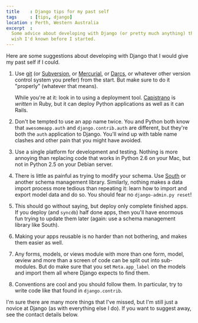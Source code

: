 ```yaml
---
title    : Django tips for my past self
tags     : [tips, django]
location : Perth, Western Australia
excerpt  :
  Some advice about developing with Django (or pretty much anything) that I
  wish I'd known before I started.
---
```


Here are some suggestions about developing with Django that I would give my
past self if I could.

1. Use [git][git] (or [Subversion][svn], or [Mercurial][hg], or
   [Darcs][darcs], or whatever other version control system you prefer) from
   the start. But make sure to do it "properly" (whatever that means).

   While you're at it: look in to using a deployment tool. [Capistrano][cap]
   is *written* in Ruby, but it can deploy Python applications as well as it
   can Rails.

2. Don't be tempted to use an app name twice. You and Python both know that
   `awesomeapp.auth` and `django.contrib.auth` are different, but they're both
   the `auth` application to Django. You'll wind up with table name clashes
   and other pain that you might have avoided.

3. Use a single platform for development and testing. Nothing is more annoying 
   than replacing code that works in Python 2.6 on your Mac, but not in Python
   2.5 on your Debian server.

4. There is little as painful as trying to modify your schema. Use
   [South][south] or another schema management library. Similarly, nothing
   makes a data import process more tedious than repeating it: learn how to
   import and export model data and do so. You should fear no 
   `django-admin.py reset`!

5. This should go without saying, but deploy only complete finished apps. If
   you deploy (and `syncdb`) half done apps, then you'll have enormous fun
   trying to update them later (again: use a schema management library like
   South).

6. Making your apps reusable is no harder than not bothering, and makes them
   easier as well.

7. Any forms, models, or views module with more than one form, model, œview
   and more than a screen of code can be split out into sub-modules. But do
   make sure that you set `Meta.app_label` on the models and import them all
   where Django expects to find them.

8. Conventions are cool and you should follow them. In particular, try to 
   write code like that found in `django.contrib`.

I'm sure there are many more things that I've missed, but I'm still just a
novice at Django (as with everything else I do). If you want to suggest away,
see the contact details below.

[git]: http://git-scm.com/
[svn]: http://subversion.apache.org/
[hg]: http://mercurial.selenic.com/
[darcs]: http://darcs.net/
[cap]: http://www.capify.org/
[south]: http://south.aeracode.org/